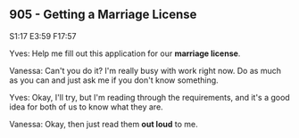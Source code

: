 905 - Getting a Marriage License
--------------------------------
S1:17 E3:59 F17:57

  Yves: Help me fill out this application for our **marriage license**.
  
  Vanessa: Can't you do it? I'm really busy with work right now. Do as much as you can and just ask me if you don't know something.
  
  Yves: Okay, I'll try, but I'm reading through the requirements, and it's a good idea for both of us to know what they are.
  
  Vanessa: Okay, then just read them **out loud** to me.
